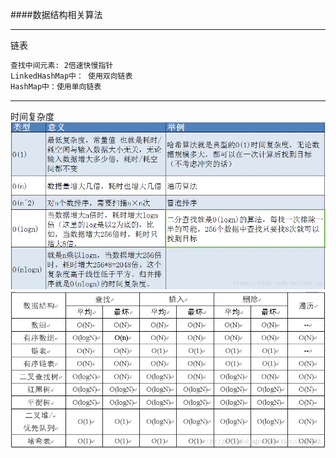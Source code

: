 ####数据结构相关算法 
- --
链表
```html
查找中间元素: 2倍速快慢指针
LinkedHashMap中： 使用双向链表
HashMap中：使用单向链表
```
---
时间复杂度
![img.png](时间复杂度1.png)  
![img_1.png](时间复杂度2.png)

